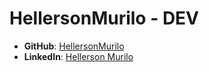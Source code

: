 # HellersonMurilo - DEV

- **GitHub**: [HellersonMurilo](https://github.com/HellersonMurilo)
- **LinkedIn**: [Hellerson Murilo](https://www.linkedin.com/in/hellerson-murilo-bezerra-calabianqui-de-souza/)